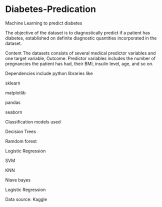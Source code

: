 # Diabetes-Predication

Machine Learning to predict diabetes

The objective of the dataset is to diagnostically predict if a patient has diabetes, established on definite diagnostic quantities incorporated in the dataset.

Content The datasets consists of several medical predictor variables and one target variable, Outcome. Predictor variables includes the number of pregnancies the patient has had, their BMI, insulin level, age, and so on.

Dependencies include python libraries like

 sklearn
 
 matplotlib
 
 pandas
 
 seaborn

Classification models used

 Decision Trees
 
 Ramdom forest
 
 Logistic Regression
 
 SVM
 
 KNN
 
 Niave bayes
 
 Logistic Regression


Data source: Kaggle
